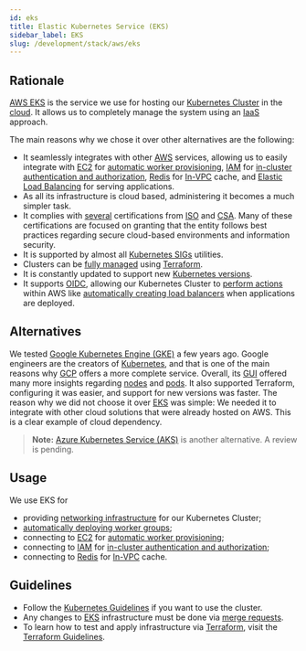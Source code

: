 ```yaml
---
id: eks
title: Elastic Kubernetes Service (EKS)
sidebar_label: EKS
slug: /development/stack/aws/eks
---
```


## Rationale

[AWS EKS][EKS] is the service we use
for hosting our [Kubernetes Cluster][KUBERNETES]
in the [cloud](https://en.wikipedia.org/wiki/Cloud_computing).
It allows us to completely manage the system
using an [IaaS](https://en.wikipedia.org/wiki/Infrastructure_as_a_service)
approach.

The main reasons why we chose it over other alternatives are the following:

- It seamlessly integrates with other [AWS][AWS] services,
  allowing us to easily integrate with [EC2](/development/stack/aws/ec2/)
  for [automatic worker provisioning](https://github.com/kubernetes/autoscaler/tree/master/cluster-autoscaler),
  [IAM](/development/stack/aws/iam/)
  for [in-cluster authentication and authorization](https://gitlab.com/fluidattacks/product/-/blob/086a0ace31819d4db76113a20f029c991d8375ce/makes/applications/makes/k8s/src/terraform/variables.tf#L55),
  [Redis](/development/stack/aws/redis/)
  for [In-VPC](/development/stack/aws/vpc/) cache,
  and [Elastic Load Balancing](/development/stack/aws/elb/)
  for serving applications.
- As all its infrastructure is cloud based,
  administering it becomes a much simpler task.
- It complies with [several](https://aws.amazon.com/compliance/iso-certified/)
  certifications from [ISO](https://en.wikipedia.org/wiki/International_Organization_for_Standardization)
  and [CSA](https://en.wikipedia.org/wiki/Cloud_Security_Alliance).
  Many of these certifications are focused on granting
  that the entity follows best practices
  regarding secure cloud-based environments
  and information security.
- It is supported by almost all [Kubernetes SIGs](https://github.com/kubernetes-sigs)
  utilities.
- Clusters can be [fully managed](https://gitlab.com/fluidattacks/product/-/blob/ba230133febd3325d0f5c995f638a176b89d32a2/makes/applications/makes/k8s/src/terraform/cluster.tf)
  using [Terraform][TERRAFORM].
- It is constantly updated to support new [Kubernetes versions](https://docs.aws.amazon.com/eks/latest/userguide/kubernetes-versions.html).
- It supports [OIDC](https://docs.aws.amazon.com/eks/latest/userguide/authenticate-oidc-identity-provider.html),
  allowing our Kubernetes Cluster to [perform actions](https://gitlab.com/fluidattacks/product/-/blob/086a0ace31819d4db76113a20f029c991d8375ce/makes/applications/makes/k8s/src/terraform/autoscaler.tf#L52)
  within AWS
  like [automatically creating load balancers](https://github.com/kubernetes-sigs/aws-load-balancer-controller)
  when applications are deployed.

## Alternatives

We tested [Google Kubernetes Engine (GKE)](https://cloud.google.com/kubernetes-engine)
a few years ago.
Google engineers are the creators of [Kubernetes][KUBERNETES],
and that is one of the main reasons why [GCP](https://cloud.google.com/gcp/)
offers a more complete service.
Overall,
its [GUI](https://en.wikipedia.org/wiki/Graphical_user_interface)
offered many more insights
regarding [nodes](https://kubernetes.io/docs/concepts/architecture/nodes/)
and [pods](https://kubernetes.io/docs/concepts/workloads/pods/).
It also supported Terraform,
configuring it was easier,
and support for new versions was faster.
The reason why we did not choose it over [EKS][EKS] was simple:
We needed it to integrate with other cloud solutions
that were already hosted on AWS.
This is a clear example of cloud dependency.

> **Note:**
> [Azure Kubernetes Service (AKS)](https://azure.microsoft.com/en-us/overview/kubernetes-on-azure/)
> is another alternative.
> A review is pending.

## Usage

We use EKS for

- providing [networking infrastructure](https://gitlab.com/fluidattacks/product/-/blob/086a0ace31819d4db76113a20f029c991d8375ce/makes/applications/makes/k8s/src/terraform/network.tf)
  for our Kubernetes Cluster;
- [automatically deploying worker groups](https://gitlab.com/fluidattacks/product/-/blob/086a0ace31819d4db76113a20f029c991d8375ce/makes/applications/makes/k8s/src/terraform/cluster.tf#L29);
- connecting to [EC2](/development/stack/aws/ec2/)
  for [automatic worker provisioning](https://github.com/kubernetes/autoscaler/tree/master/cluster-autoscaler);
- connecting to [IAM](/development/stack/aws/iam/)
  for [in-cluster authentication and authorization](https://gitlab.com/fluidattacks/product/-/blob/086a0ace31819d4db76113a20f029c991d8375ce/makes/applications/makes/k8s/src/terraform/variables.tf#L55);
- connecting to [Redis](/development/stack/aws/redis/)
  for [In-VPC](/development/stack/aws/vpc/) cache.

## Guidelines

- Follow the [Kubernetes Guidelines](/development/stack/kubernetes/#guidelines)
  if you want to use the cluster.
- Any changes to [EKS][EKS] infrastructure must be done via
  [merge requests](https://docs.gitlab.com/ee/user/project/merge_requests/).
- To learn how to test and apply infrastructure via [Terraform][TERRAFORM],
  visit the [Terraform Guidelines](/development/stack/terraform#guidelines).

[AWS]: /development/stack/aws/
[EKS]: https://aws.amazon.com/eks/
[KUBERNETES]: /development/stack/kubernetes/
[TERRAFORM]: /development/stack/terraform/
